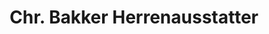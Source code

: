 ---
title: "Chr. Bakker Herrenausstatter"
url: /borkum/chr-bakker-herrenausstatter/
shop: Kleidung
---